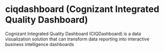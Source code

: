 # ciqdashboard (Cognizant Integrated Quality Dashboard)
Cognizant Integrated Quality Dashboard (CIQDashboard) is a data visualization solution that can transform data reporting into interactive business intelligence dashboards
